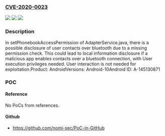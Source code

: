 ### [CVE-2020-0023](https://cve.mitre.org/cgi-bin/cvename.cgi?name=CVE-2020-0023)
![](https://img.shields.io/static/v1?label=Product&message=Android&color=blue)
![](https://img.shields.io/static/v1?label=Version&message=n%2Fa&color=blue)
![](https://img.shields.io/static/v1?label=Vulnerability&message=Information%20disclosure&color=brighgreen)

### Description

In setPhonebookAccessPermission of AdapterService.java, there is a possible disclosure of user contacts over bluetooth due to a missing permission check. This could lead to local information disclosure if a malicious app enables contacts over a bluetooth connection, with User execution privileges needed. User interaction is not needed for exploitation.Product: AndroidVersions: Android-10Android ID: A-145130871

### POC

#### Reference
No PoCs from references.

#### Github
- https://github.com/nomi-sec/PoC-in-GitHub


